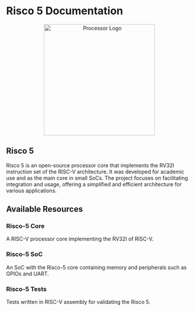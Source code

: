 # Risco 5 Documentation

<p align="center">
<img src="../imgs/risco5.jpeg" alt="Processor Logo" width="300px">
</p>

## Risco 5

Risco 5 is an open-source processor core that implements the RV32I instruction set of the RISC-V architecture. It was developed for academic use and as the main core in small SoCs. The project focuses on facilitating integration and usage, offering a simplified and efficient architecture for various applications.

## Available Resources

### Risco-5 Core

A RISC-V processor core implementing the RV32I of RISC-V.

### Risco-5 SoC

An SoC with the Risco-5 core containing memory and peripherals such as GPIOs and UART.

### Risco-5 Tests

Tests written in RISC-V assembly for validating the Risco 5.